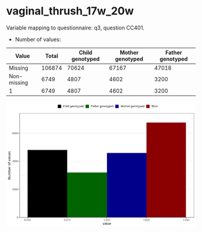 # vaginal_thrush_17w_20w
Variable mapping to questionnaire: q3, question CC401.
- Number of values:

| Value | Total | Child genotyped | Mother genotyped | Father genotyped |
| ----- | ----- | --------------- | ---------------- | ---------------- |
| Missing | 106874 | 70624 | 67167 | 47018 |
| Non-missing | 6749 | 4807 | 4602 | 3200 |
| 1 | 6749 | 4807 | 4602 | 3200 |



![](vaginal_thrush_17w_20w_n.png)




